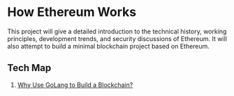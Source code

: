 # How Ethereum Works
This project will give a detailed introduction to the technical history, working principles, development trends, and security discussions of Ethereum. It will also attempt to build a minimal blockchain project based on Ethereum.



## Tech Map

1. [Why Use GoLang to Build a Blockchain?](./ethereum/01.why-use-golang-to-build-a-blockchain.md)

